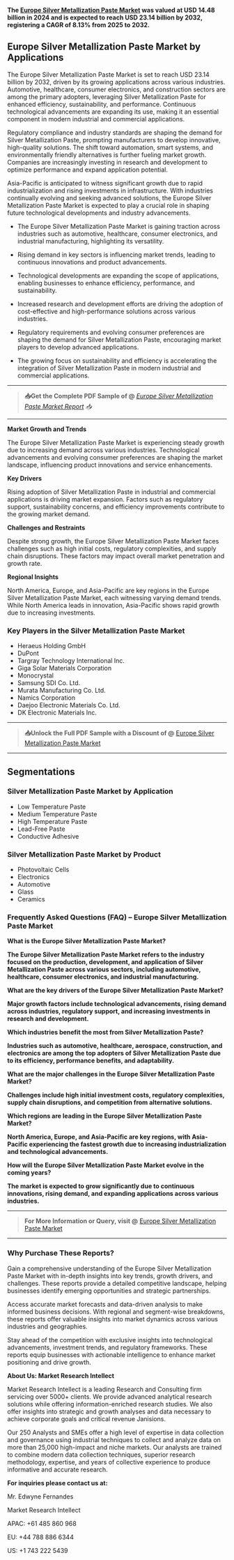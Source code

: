 <p><strong>The <a href="https://www.marketresearchintellect.com/download-sample/?rid=508304&amp;utm_source=Pulse-April-Europe&amp;utm_medium=852">Europe Silver Metallization Paste Market</a> was valued at USD 14.48 billion in 2024 and is expected to reach USD 23.14 billion by 2032, registering a CAGR of 8.13% from 2025 to 2032.</strong></p><h2>Europe Silver Metallization Paste Market by Applications&nbsp;</h2><p><p>The Europe Silver Metallization Paste Market is set to reach USD 23.14 billion by 2032, driven by its growing applications across various industries. Automotive, healthcare, consumer electronics, and construction sectors are among the primary adopters, leveraging Silver Metallization Paste for enhanced efficiency, sustainability, and performance. Continuous technological advancements are expanding its use, making it an essential component in modern industrial and commercial applications.</p><p>Regulatory compliance and industry standards are shaping the demand for Silver Metallization Paste, prompting manufacturers to develop innovative, high-quality solutions. The shift toward automation, smart systems, and environmentally friendly alternatives is further fueling market growth. Companies are increasingly investing in research and development to optimize performance and expand application potential.</p><p>Asia-Pacific is anticipated to witness significant growth due to rapid industrialization and rising investments in infrastructure. With industries continually evolving and seeking advanced solutions, the Europe Silver Metallization Paste Market is expected to play a crucial role in shaping future technological developments and industry advancements.</p></p><ul><li><p>The Europe Silver Metallization Paste Market is gaining traction across industries such as automotive, healthcare, consumer electronics, and industrial manufacturing, highlighting its versatility.</p></li><li><p>Rising demand in key sectors is influencing market trends, leading to continuous innovations and product advancements.</p></li><li><p>Technological developments are expanding the scope of applications, enabling businesses to enhance efficiency, performance, and sustainability.</p></li><li><p>Increased research and development efforts are driving the adoption of cost-effective and high-performance solutions across various industries.</p></li><li><p>Regulatory requirements and evolving consumer preferences are shaping the demand for Silver Metallization Paste, encouraging market players to develop advanced applications.</p></li><li><p>The growing focus on sustainability and efficiency is accelerating the integration of Silver Metallization Paste in modern industrial and commercial applications.</p></li></ul><hr /><blockquote><p><strong><span class="font-[700]">📥Get the Complete PDF Sample of @ </span></strong><em><span class="font-[700]"><a href="https://www.marketresearchintellect.com/download-sample/?rid=508304&amp;utm_source=Pulse-April-Europe&amp;utm_medium=852" target="_blank" data-tracking-control-name="article-ssr-frontend-pulse_little-text-block" data-tracking-will-navigate="" data-test-link="">Europe Silver Metallization Paste Market Report</a>&nbsp;📥</span></em></p></blockquote><hr /><p class="" data-start="77" data-end="360"><strong data-start="77" data-end="105">Market Growth and Trends</strong></p><p class="" data-start="77" data-end="360">The Europe Silver Metallization Paste Market is experiencing steady growth due to increasing demand across various industries. Technological advancements and evolving consumer preferences are shaping the market landscape, influencing product innovations and service enhancements.</p><p class="" data-start="362" data-end="606"><strong data-start="362" data-end="377">Key Drivers</strong></p><p class="" data-start="362" data-end="606">Rising adoption of Silver Metallization Paste in industrial and commercial applications is driving market expansion. Factors such as regulatory support, sustainability concerns, and efficiency improvements contribute to the growing market demand.</p><p class="" data-start="608" data-end="849"><strong data-start="608" data-end="637">Challenges and Restraints</strong></p><p class="" data-start="608" data-end="849">Despite strong growth, the Europe Silver Metallization Paste Market faces challenges such as high initial costs, regulatory complexities, and supply chain disruptions. These factors may impact overall market penetration and growth rate.</p><p class="" data-start="851" data-end="1095"><strong data-start="851" data-end="872">Regional Insights</strong></p><p class="" data-start="851" data-end="1095">North America, Europe, and Asia-Pacific are key regions in the Europe Silver Metallization Paste Market, each witnessing varying demand trends. While North America leads in innovation, Asia-Pacific shows rapid growth due to increasing investments.</p><p><h3>Key Players in the Silver Metallization Paste Market </h3><ul><li>Heraeus Holding GmbH</li><li> DuPont</li><li> Targray Technology International Inc.</li><li> Giga Solar Materials Corporation</li><li> Monocrystal</li><li> Samsung SDI Co. Ltd.</li><li> Murata Manufacturing Co. Ltd.</li><li> Namics Corporation</li><li> Daejoo Electronic Materials Co. Ltd.</li><li> DK Electronic Materials Inc.</li></ul></p><hr /><blockquote><p><strong>📥Unlock the Full PDF Sample with a Discount of @</strong> <a href="https://www.marketresearchintellect.com/ask-for-discount/?rid=508304&amp;utm_source=Pulse-April-Europe&amp;utm_medium=852">Europe Silver Metallization Paste Market</a></p></blockquote><hr /><p><h2>Segmentations</h2><h3>Silver Metallization Paste Market by Application</h3><ul><li>Low Temperature Paste</li><li> Medium Temperature Paste</li><li> High Temperature Paste</li><li> Lead-Free Paste</li><li> Conductive Adhesive</li></ul><h3>Silver Metallization Paste Market by Product</h3><ul><li>Photovoltaic Cells</li><li> Electronics</li><li> Automotive</li><li> Glass</li><li> Ceramics</li></ul></p><h3><strong>Frequently Asked Questions (FAQ) &ndash; Europe Silver Metallization Paste Market</strong></h3><p><strong>What is the Europe Silver Metallization Paste Market?</strong></p><p><strong>The Europe Silver Metallization Paste Market refers to the industry focused on the production, development, and application of Silver Metallization Paste across various sectors, including automotive, healthcare, consumer electronics, and industrial manufacturing.</strong></p><p><strong>What are the key drivers of the Europe Silver Metallization Paste Market?</strong></p><p><strong>Major growth factors include technological advancements, rising demand across industries, regulatory support, and increasing investments in research and development.</strong></p><p><strong>Which industries benefit the most from Silver Metallization Paste?</strong></p><p><strong>Industries such as automotive, healthcare, aerospace, construction, and electronics are among the top adopters of Silver Metallization Paste due to its efficiency, performance benefits, and adaptability.</strong></p><p><strong>What are the major challenges in the Europe Silver Metallization Paste Market?</strong></p><p><strong>Challenges include high initial investment costs, regulatory complexities, supply chain disruptions, and competition from alternative solutions.</strong></p><p><strong>Which regions are leading in the Europe Silver Metallization Paste Market?</strong></p><p><strong>North America, Europe, and Asia-Pacific are key regions, with Asia-Pacific experiencing the fastest growth due to increasing industrialization and technological advancements.</strong></p><p><strong>How will the Europe Silver Metallization Paste Market evolve in the coming years?</strong></p><p><strong>The market is expected to grow significantly due to continuous innovations, rising demand, and expanding applications across various industries.</strong></p><hr /><blockquote><p><span class="font-[700]"><strong>For More Information or Query, visit&nbsp;@</strong>&nbsp;</span><span class="font-[700]"><a href="https://www.marketresearchintellect.com/product/silver-metallization-paste-market-size-and-forecast/?utm_source=Linkedin&utm_medium=852" target="_blank" data-tracking-control-name="article-ssr-frontend-pulse_little-text-block" data-tracking-will-navigate="" data-test-link="">Europe Silver Metallization Paste Market</a></span></p></blockquote><hr /><h3><strong data-start="0" data-end="31">Why Purchase These Reports?</strong></h3><p class="" data-start="35" data-end="297">Gain a comprehensive understanding of the Europe Silver Metallization Paste Market with in-depth insights into key trends, growth drivers, and challenges. These reports provide a detailed competitive landscape, helping businesses identify emerging opportunities and strategic partnerships.</p><p class="" data-start="299" data-end="540">Access accurate market forecasts and data-driven analysis to make informed business decisions. With regional and segment-wise breakdowns, these reports offer valuable insights into market dynamics across various industries and geographies.</p><p class="" data-start="542" data-end="784">Stay ahead of the competition with exclusive insights into technological advancements, investment trends, and regulatory frameworks. These reports equip businesses with actionable intelligence to enhance market positioning and drive growth.</p><p><strong><span class="font-[700]">About Us: Market Research Intellect</span></strong></p><p><span class="">Market Research Intellect is a leading Research and Consulting firm servicing over 5000+ clients. We provide advanced analytical research solutions while offering information-enriched research studies.&nbsp;</span>We also offer insights into strategic and growth analyses and data necessary to achieve corporate goals and critical revenue Janisions.</p><p><span class="">Our 250 Analysts and SMEs offer a high level of expertise in data collection and governance using industrial techniques to collect and analyze data on more than 25,000 high-impact and niche markets. Our analysts are trained to combine modern data collection techniques, superior research methodology, expertise, and years of collective experience to produce informative and accurate research.</span></p><p><strong>For inquiries please contact us at:</strong></p><p>Mr. Edwyne Fernandes</p><p>Market Research Intellect</p><p>APAC: +61 485 860 968</p><p>EU: +44 788 886 6344</p><p>US: +1 743 222 5439</p>